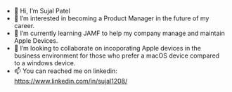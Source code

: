 - 👋 Hi, I’m Sujal Patel
- 👀 I’m interested in becoming a Product Manager in the future of my career. 
- 🌱 I’m currently learning JAMF to help my company manage and maintain Apple Devices. 
- 💞️ I’m looking to collaborate on incoporating Apple devices in the business environment for those who prefer a macOS device compared to a windows device.
- 📫 You can reached me on linkedin: https://www.linkedin.com/in/sujal1208/

<!---
sujal1208/sujal1208 is a ✨ special ✨ repository because its `README.md` (this file) appears on your GitHub profile.
You can click the Preview link to take a look at your changes.
--->
